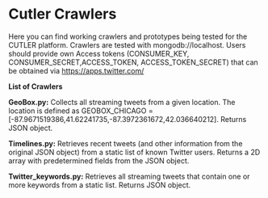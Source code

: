 # Cutler Crawlers
Here you can find working crawlers and prototypes being tested for the CUTLER platform. Crawlers are tested with mongodb://localhost. Users should provide own Access tokens (CONSUMER_KEY, CONSUMER_SECRET,ACCESS_TOKEN, ACCESS_TOKEN_SECRET) that can be obtained via https://apps.twitter.com/

**List of Crawlers**

**GeoBox.py:** Collects all streaming tweets from a given location. The location is defined as GEOBOX_CHICAGO = [-87.9671519386,41.62241735,-87.3972361672,42.036640212]. Returns JSON object. 

**Timelines.py:** Retrieves recent tweets (and other information from the original JSON object) from a static list of known Twitter users. Returns a 2D array with predetermined fields from the JSON object. 

**Twitter_keywords.py:** Retrieves all streaming tweets that contain one or more keywords from a static list. Returns JSON object.
